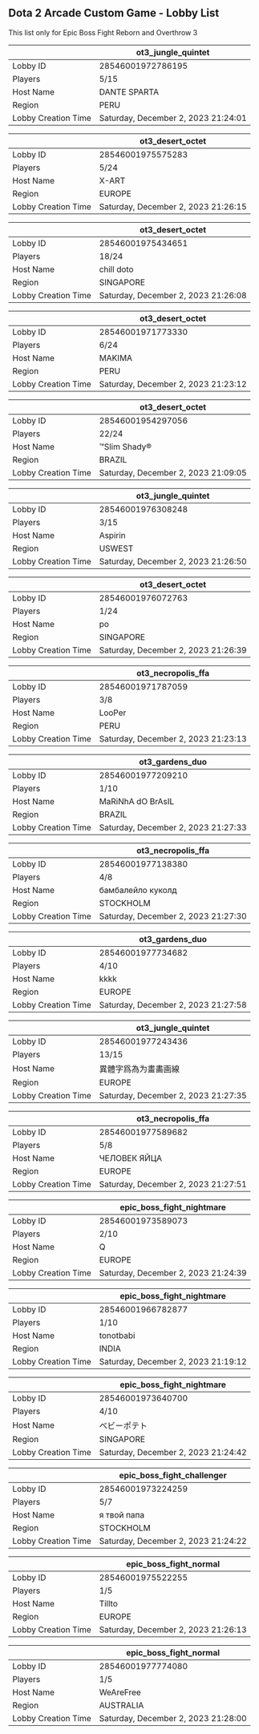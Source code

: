 ## Dota 2 Arcade Custom Game - Lobby List

This list only for Epic Boss Fight Reborn and Overthrow 3

|  | ot3_jungle_quintet |
| ------ | ------ |
| Lobby ID | 28546001972786195 |
| Players | 5/15 |
| Host Name | DANTE SPARTA |
| Region | PERU |
| Lobby Creation Time | Saturday, December 2, 2023 21:24:01 |


|  | ot3_desert_octet |
| ------ | ------ |
| Lobby ID | 28546001975575283 |
| Players | 5/24 |
| Host Name | X-ART |
| Region | EUROPE |
| Lobby Creation Time | Saturday, December 2, 2023 21:26:15 |


|  | ot3_desert_octet |
| ------ | ------ |
| Lobby ID | 28546001975434651 |
| Players | 18/24 |
| Host Name | chill doto |
| Region | SINGAPORE |
| Lobby Creation Time | Saturday, December 2, 2023 21:26:08 |


|  | ot3_desert_octet |
| ------ | ------ |
| Lobby ID | 28546001971773330 |
| Players | 6/24 |
| Host Name | MAKIMA |
| Region | PERU |
| Lobby Creation Time | Saturday, December 2, 2023 21:23:12 |


|  | ot3_desert_octet |
| ------ | ------ |
| Lobby ID | 28546001954297056 |
| Players | 22/24 |
| Host Name | ™Slim Shady® |
| Region | BRAZIL |
| Lobby Creation Time | Saturday, December 2, 2023 21:09:05 |


|  | ot3_jungle_quintet |
| ------ | ------ |
| Lobby ID | 28546001976308248 |
| Players | 3/15 |
| Host Name | Aspirin |
| Region | USWEST |
| Lobby Creation Time | Saturday, December 2, 2023 21:26:50 |


|  | ot3_desert_octet |
| ------ | ------ |
| Lobby ID | 28546001976072763 |
| Players | 1/24 |
| Host Name | po |
| Region | SINGAPORE |
| Lobby Creation Time | Saturday, December 2, 2023 21:26:39 |


|  | ot3_necropolis_ffa |
| ------ | ------ |
| Lobby ID | 28546001971787059 |
| Players | 3/8 |
| Host Name | LooPer |
| Region | PERU |
| Lobby Creation Time | Saturday, December 2, 2023 21:23:13 |


|  | ot3_gardens_duo |
| ------ | ------ |
| Lobby ID | 28546001977209210 |
| Players | 1/10 |
| Host Name | MaRiNhA dO BrAsIL |
| Region | BRAZIL |
| Lobby Creation Time | Saturday, December 2, 2023 21:27:33 |


|  | ot3_necropolis_ffa |
| ------ | ------ |
| Lobby ID | 28546001977138380 |
| Players | 4/8 |
| Host Name | бамбалейло куколд |
| Region | STOCKHOLM |
| Lobby Creation Time | Saturday, December 2, 2023 21:27:30 |


|  | ot3_gardens_duo |
| ------ | ------ |
| Lobby ID | 28546001977734682 |
| Players | 4/10 |
| Host Name | kkkk |
| Region | EUROPE |
| Lobby Creation Time | Saturday, December 2, 2023 21:27:58 |


|  | ot3_jungle_quintet |
| ------ | ------ |
| Lobby ID | 28546001977243436 |
| Players | 13/15 |
| Host Name | 異體字爲為为畫畵画線 |
| Region | EUROPE |
| Lobby Creation Time | Saturday, December 2, 2023 21:27:35 |


|  | ot3_necropolis_ffa |
| ------ | ------ |
| Lobby ID | 28546001977589682 |
| Players | 5/8 |
| Host Name | ЧЕЛОВЕК ЯЙЦА |
| Region | EUROPE |
| Lobby Creation Time | Saturday, December 2, 2023 21:27:51 |


|  | epic_boss_fight_nightmare |
| ------ | ------ |
| Lobby ID | 28546001973589073 |
| Players | 2/10 |
| Host Name | Q |
| Region | EUROPE |
| Lobby Creation Time | Saturday, December 2, 2023 21:24:39 |


|  | epic_boss_fight_nightmare |
| ------ | ------ |
| Lobby ID | 28546001966782877 |
| Players | 1/10 |
| Host Name | tonotbabi |
| Region | INDIA |
| Lobby Creation Time | Saturday, December 2, 2023 21:19:12 |


|  | epic_boss_fight_nightmare |
| ------ | ------ |
| Lobby ID | 28546001973640700 |
| Players | 4/10 |
| Host Name | ベビーポテト |
| Region | SINGAPORE |
| Lobby Creation Time | Saturday, December 2, 2023 21:24:42 |


|  | epic_boss_fight_challenger |
| ------ | ------ |
| Lobby ID | 28546001973224259 |
| Players | 5/7 |
| Host Name | я твой папа |
| Region | STOCKHOLM |
| Lobby Creation Time | Saturday, December 2, 2023 21:24:22 |


|  | epic_boss_fight_normal |
| ------ | ------ |
| Lobby ID | 28546001975522255 |
| Players | 1/5 |
| Host Name | Tillto |
| Region | EUROPE |
| Lobby Creation Time | Saturday, December 2, 2023 21:26:13 |


|  | epic_boss_fight_normal |
| ------ | ------ |
| Lobby ID | 28546001977774080 |
| Players | 1/5 |
| Host Name | WeAreFree |
| Region | AUSTRALIA |
| Lobby Creation Time | Saturday, December 2, 2023 21:28:00 |


